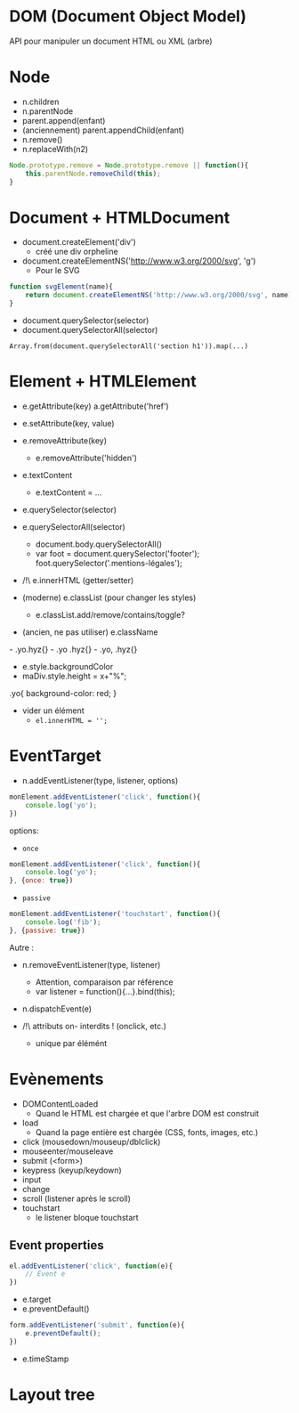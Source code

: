 # DOM (Document Object Model)

API pour manipuler un document HTML ou XML (arbre)


# Node

- n.children
- n.parentNode
- parent.append(enfant)
- (anciennement) parent.appendChild(enfant)
- n.remove()
- n.replaceWith(n2)

```js
Node.prototype.remove = Node.prototype.remove || function(){
    this.parentNode.removeChild(this);
}
```

# Document + HTMLDocument

- document.createElement('div')
    - créé une div orpheline
- document.createElementNS('http://www.w3.org/2000/svg', 'g')
    - Pour le SVG

```js
function svgElement(name){
    return document.createElementNS('http://www.w3.org/2000/svg', name)
}
```

- document.querySelector(selector)
- document.querySelectorAll(selector)

`Array.from(document.querySelectorAll('section h1')).map(...)`


# Element + HTMLElement

- e.getAttribute(key)
    a.getAttribute('href')
- e.setAttribute(key, value)
- e.removeAttribute(key)
    - e.removeAttribute('hidden')

- e.textContent
    - e.textContent = ...

- e.querySelector(selector)
- e.querySelectorAll(selector)
    - document.body.querySelectorAll()
    - var foot = document.querySelector('footer');
    foot.querySelector('.mentions-légales');
    
- /!\ e.innerHTML (getter/setter)
- (moderne) e.classList (pour changer les styles)
    - e.classList.add/remove/contains/toggle?
- (ancien, ne pas utiliser) e.className
<div class="yo hyz"></div>
    - .yo.hyz{}
    - .yo .hyz{}
    - .yo, .hyz{}

- e.style.backgroundColor
- maDiv.style.height = x+"%";

.yo{
    background-color: red;
}

- vider un élément
    - `el.innerHTML = '';`


# EventTarget

- n.addEventListener(type, listener, options)
```js
monElement.addEventListener('click', function(){
    console.log('yo');
})
```

options: 

- `once`

```js
monElement.addEventListener('click', function(){
    console.log('yo');
}, {once: true})
```

- `passive`
```js
monElement.addEventListener('touchstart', function(){
    console.log('fib');
}, {passive: true})
```

Autre : 

- n.removeEventListener(type, listener)
    - Attention, comparaison par référence
    - var listener = function(){...}.bind(this);
    
- n.dispatchEvent(e)

- /!\ attributs on- interdits ! (onclick, etc.)
    - unique par élémént

# Evènements

- DOMContentLoaded
    - Quand le HTML est chargée et que l'arbre DOM est construit 
- load
    - Quand la page entière est chargée (CSS, fonts, images, etc.)
- click (mousedown/mouseup/dblclick)
- mouseenter/mouseleave
- submit (&lt;form>)
- keypress (keyup/keydown)
- input
- change
- scroll (listener après le scroll)
- touchstart
    - le listener bloque touchstart

## Event properties

````js
el.addEventListener('click', function(e){
    // Event e
})
````

- e.target
- e.preventDefault()

```js
form.addEventListener('submit', function(e){
    e.preventDefault();
})
```

- e.timeStamp


# Layout tree
